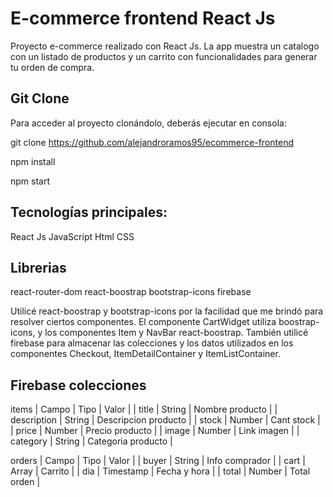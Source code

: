# E-commerce frontend React Js

Proyecto e-commerce realizado con React Js. La app muestra un catalogo con un listado de productos y un carrito con funcionalidades para generar tu orden de compra.

## Git Clone

Para acceder al proyecto clonándolo, deberás ejecutar en consola:

git clone https://github.com/alejandroramos95/ecommerce-frontend

npm install

npm start

## Tecnologías principales:

React Js
JavaScript
Html
CSS

## Librerias

react-router-dom
react-boostrap
bootstrap-icons
firebase

Utilicé react-boostrap y bootstrap-icons por la facilidad que me brindó para resolver ciertos componentes.
El componente CartWidget utiliza boostrap-icons, y los componentes Item y NavBar react-boostrap.
También utilicé firebase para almacenar las colecciones y los datos utilizados en los componentes Checkout, ItemDetailContainer y ItemListContainer.

## Firebase colecciones

items
| Campo | Tipo | Valor |
| title | String | Nombre producto |
| description | String | Descripcion producto |
| stock | Number | Cant stock |
| price | Number | Precio producto |
| image | Number | Link imagen |
| category | String | Categoria producto |

orders
| Campo | Tipo | Valor |
| buyer | String | Info comprador |
| cart | Array | Carrito |
| dia | Timestamp | Fecha y hora |
| total | Number | Total orden |
